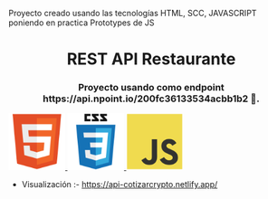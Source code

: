 Proyecto creado usando las tecnologías HTML, SCC, JAVASCRIPT poniendo en practica Prototypes de JS


<h1 align="center">REST API Restaurante</h1>
<h3 align="center">Proyecto usando como endpoint https://api.npoint.io/200fc36133534acbb1b2 🌟.</h3>


<a href="https://www.w3.org/html/" target="_blank" rel="noreferrer"> <img
      src="https://github.com/devicons/devicon/blob/master/icons/html5/html5-original.svg" alt="html5" width="100"
      height="100" /> </a>
<a href="https://www.w3schools.com/css/" target="_blank"
    rel="noreferrer"> <img src="https://raw.githubusercontent.com/devicons/devicon/master/icons/css3/css3-original-wordmark.svg" alt="css3"
      width="100" height="100" /> </a>
<a href="https://www.javascript.com/" target="_blank" rel="noreferrer"> <img
      src="https://github.com/devicons/devicon/blob/master/icons/javascript/javascript-original.svg" alt="javascript" width="100"
      height="100" /> </a>

-  Visualización :-
<a href="https://api-cotizarcrypto.netlify.app/" target="_blank"
    rel="noreferrer">https://api-cotizarcrypto.netlify.app/</a>

